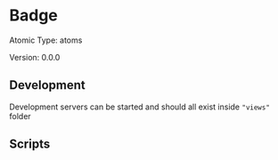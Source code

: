 # Badge

Atomic Type: atoms

Version: 0.0.0

## Development

Development servers can be started and should all exist inside `"views"` folder

## Scripts
